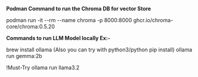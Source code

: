 **Podman Command to run the Chroma DB for vector Store**

podman run -it --rm --name chroma -p 8000:8000 ghcr.io/chroma-core/chroma:0.5.20

**Commands to run LLM Model locally Ex:-**

brew install ollama
(Also you can try with python3/python pip install)
ollama run gemma:2b

!Must-Try
ollama run llama3.2